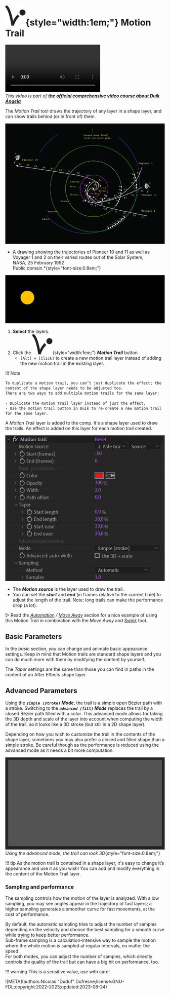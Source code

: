 # ![](../../img/duik/icons/motion_trail.svg){style="width:1em;"} Motion Trail

![RXLAB_VIDEO](https://rxlaboratory.org/wp-content/uploads/rx-videos/Duik17_F07_MoveAwayMotionTrail__EN_720.mp4)  
*This video is part of [__the official comprehensive video course about Duik Ángela__](https://rxlaboratory.org/product/the-official-comprehensive-video-course-about-duik-angela/)*

The *Motion Trail* tool draws the trajectory of any layer in a shape layer, and can show trails behind (or in front of) them.

![](../../img/illustration/A_drawing_showing_the_trajectories_of_Pioneer_10_and_11_as_well_as_Voyager_1_and_2_on_their_varied_routes_out_of_the_Solar_System.jpg)  
* A drawing showing the trajectories of Pioneer 10 and 11 as well as Voyager 1 and 2 on their varied routes out of the Solar System,  
NASA, 25 February 1992   
Public domain.*{style="font-size:0.8em;"}

![](../../img/examples/motion_trail.gif)

1. **Select** the layers.
2. Click the ![](../../img/duik/icons/motion_trail.svg){style="width:1em;"} ***Motion Trail*** button  
    - `[Alt] + [Click]` to create a new motion trail layer instead of adding the new motion trail in the existing layer.

!!! Note

    To duplicate a motion trail, you can’t just duplicate the effect; the content of the shape layer needs to be adjusted too.  
    There are two ways to add multiple motion trails for the same layer:

    - Duplicate the motion trail layer instead of just the effect.
    - Use the motion trail button in Duik to re-create a new motion trail for the same layer.


A *Motion Trail* layer is added to the comp. It's a shape layer used to draw the trails. An effect is added on this layer for each motion trail created.

![](../../img/duik/automation/motiontrail-effect.png)

- The ***Motion source*** is the layer used to draw the trail.
- You can set the ***start*** and ***end*** (in frames relative to the current time) to adjust the length of the trail. Note: long trails can make the performance drop (a lot).

▷ Read the *[Automation](index.md) / [Move Away](move-away.md)* section for a nice example of using this Motion Trail in combination with the *Move Away* and *[Swink](swink.md)* tool.

## Basic Parameters

In the *basic* section, you can change and animate basic appearance settings. Keep in mind that Motion trails are standard shape layers and you can do much more with them by modifying the content by yourself.

The *Taper* settings are the same than those you can find in paths in the content of an After Effects shape layer.

## Advanced Parameters

Using the ***`simple (stroke)` Mode***, the trail is a simple open Bézier path with a stroke. Switching to the ***`advanced (fill)` Mode*** replaces the trail by a closed Bézier path filled with a color. This advanced mode allows for taking the 3D depth and scale of the layer into account when computing the width of the trail, so it looks like a 3D stroke (but still in a 2D shape layer).

Depending on how you wish to customize the trail in the contents of the shape layer, sometimes you may also prefer a closed and filled shape than a simple stroke. Be careful though as the performance is reduced using the advanced mode as it needs a bit more computation.

![](../../img/examples/motiontrails2.gif)  
*Using the advanced mode, the trail can look 3D*{style="font-size:0.8em;"}

!!! tip
    As the motion trail is contained in a shape layer, it's easy to change it’s appearance and use it as you wish! You can add and modify everything in the content of the Motion Trail layer.

### Sampling and performance

The sampling controls how the motion of the layer is analyzed. With a low sampling, you may see angles appear in the trajectory of fast layers; a higher sampling generates a smoother curve for fast movements, at the cost of performance.

By default, the automatic sampling tries to adjust the number of samples depending on the velocity and choose the best sampling for a smooth curve while trying to keep better performance.  
Sub-frame sampling is a calculation-intensive way to sample the motion where the whole motion is sampled at regular intervals, no matter the speed.  
For both modes, you can adjust the number of samples, which directly controls the quality of the trail but can have a big hit on performance, too.

!!! warning
    This is a sensitive value, use with care!


![META](authors:Nicolas "Duduf" Dufresne;license:GNU-FDL;copyright:2022-2023;updated:2023-08-24)
